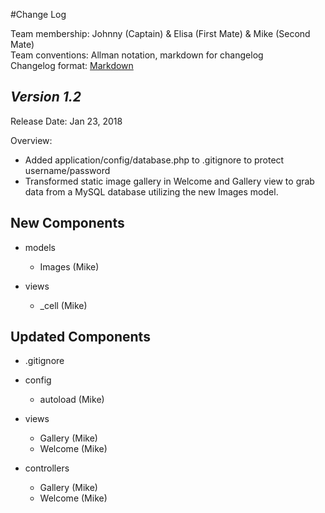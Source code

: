 #Change Log

Team membership:  Johnny (Captain) & Elisa (First Mate) & Mike (Second Mate)  
Team conventions: Allman notation, markdown for changelog  
Changelog format: [Markdown](https://github.com/adam-p/markdown-here/wiki/Markdown-Cheatsheet) 

## *Version 1.2*

Release Date: Jan 23, 2018

Overview:
- Added application/config/database.php to .gitignore to protect username/password
- Transformed static image gallery in Welcome and Gallery view to grab data from a MySQL database utilizing the new Images model.

## New Components

-   models

	- Images (Mike)

-   views

	- _cell (Mike)
    
## Updated Components

-   .gitignore

-   config

    - autoload (Mike)

-   views

	- Gallery (Mike)
	- Welcome (Mike)

-   controllers

    - Gallery (Mike)
    - Welcome (Mike)

